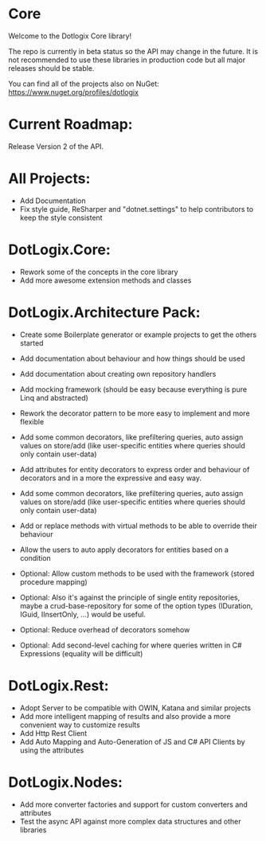 # Core

Welcome to the Dotlogix Core library!

The repo is currently in beta status so the API may change in the future. It is not recommended to use these libraries in production code but all major releases should be stable.

You can find all of the projects also on NuGet: https://www.nuget.org/profiles/dotlogix


# Current Roadmap:

Release Version 2 of the API.

# All Projects:
- Add Documentation
- Fix style guide, ReSharper and "dotnet.settings" to help contributors to keep the style consistent

# DotLogix.Core:
- Rework some of the concepts in the core library
- Add more awesome extension methods and classes

# DotLogix.Architecture Pack:
- Create some Boilerplate generator or example projects to get the others started
- Add documentation about behaviour and how things should be used
- Add documentation about creating own repository handlers
- Add mocking framework (should be easy because everything is pure Linq and abstracted)
- Rework the decorator pattern to be more easy to implement and more flexible
- Add some common decorators, like prefiltering queries, auto assign values on store/add (like user-specific entities where queries should only contain user-data)
- Add attributes for entity decorators to express order and behaviour of decorators and in a more the expressive and easy way.
- Add some common decorators, like prefiltering queries, auto assign values on store/add (like user-specific entities where queries should only contain user-data)
- Add or replace methods with virtual methods to be able to override their behaviour
- Allow the users to auto apply decorators for entities based on a condition

- Optional: Allow custom methods to be used with the framework (stored procedure mapping)
- Optional: Also it's against the principle of single entity repositories, maybe a crud-base-repository for some of the option types (IDuration, IGuid, IInsertOnly, ...) would be useful.
- Optional: Reduce overhead of decorators somehow
- Optional: Add second-level caching for where queries written in C# Expressions (equality will be difficult)

# DotLogix.Rest:
- Adopt Server to be compatible with OWIN, Katana and similar projects
- Add more intelligent mapping of results and also provide a more convenient way to customize results
- Add Http Rest Client
- Add Auto Mapping and Auto-Generation of JS and C# API Clients by using the attributes

# DotLogix.Nodes:
- Add more converter factories and support for custom converters and attributes
- Test the async API against more complex data structures and other libraries
